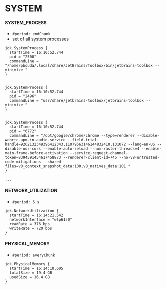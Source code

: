 # SYSTEM

#### SYSTEM_PROCESS

- `#period: endChunk`
- set of all system processes

```
jdk.SystemProcess {
  startTime = 16:10:52.744
  pid = "2500"
  commandLine = "/home/pbouda/.local/share/JetBrains/Toolbox/bin/jetbrains-toolbox --minimize "
}


jdk.SystemProcess {
  startTime = 16:10:52.744
  pid = "2496"
  commandLine = "usr/share/jetbrains-toolbox/jetbrains-toolbox --minimize "
}


jdk.SystemProcess {
  startTime = 16:10:52.744
  pid = "6772"
  commandLine = "/opt/google/chrome/chrome --type=renderer --disable-webrtc-apm-in-audio-service --field-trial-handle=9262132349396412343,11079563146144832410,131072 --lang=en-US --disable-oor-cors --enable-auto-reload --num-raster-threads=4 --enable-main-frame-before-activation --service-request-channel-token=8394591454617458873 --renderer-client-id=745 --no-v8-untrusted-code-mitigations --shared-files=v8_context_snapshot_data:100,v8_natives_data:101 "
}

...
```

#### NETWORK_UTILIZATION

- `#period: 5 s`

```
jdk.NetworkUtilization {
  startTime = 16:14:21.542
  networkInterface = "wlp61s0"
  readRate = 376 bps
  writeRate = 720 bps
}
```

#### PHYSICAL_MEMORY

- `#period: everyChunk`

```
jdk.PhysicalMemory {
  startTime = 16:14:10.605
  totalSize = 19.4 GB
  usedSize = 16.4 GB
}
```
